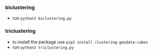 ### biclustering
- run `python3 biclustering.py`

### triclustering
- to install the package use `pip3 install clustering-geodata-cubes`
- run `python3 triclustering.py`
